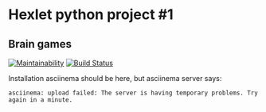 # Hexlet python project #1

## Brain games 

[![Maintainability](https://api.codeclimate.com/v1/badges/b649f3adb1910349213e/maintainability)](https://codeclimate.com/github/UnnamedHero/project-lvl1-s566/maintainability)
[![Build Status](https://travis-ci.org/UnnamedHero/project-lvl1-s566.svg?branch=master)](https://travis-ci.org/UnnamedHero/project-lvl1-s566)

Installation asciinema should be here, but asciinema server says:

```asciinema: upload failed: The server is having temporary problems. Try again in a minute.```
